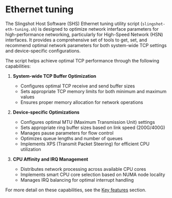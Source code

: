 # Ethernet tuning

The Slingshot Host Software (SHS) Ethernet tuning utility script (`slingshot-eth-tuning.sh`) is designed to optimize network interface parameters for high-performance networking, particularly for High-Speed Network (HSN) interfaces.
It provides a comprehensive set of tools to get, set, and recommend optimal network parameters for both system-wide TCP settings and device-specific configurations.

The script helps achieve optimal TCP performance through the following capabilities:

1. **System-wide TCP Buffer Optimization**

   - Configures optimal TCP receive and send buffer sizes
   - Sets appropriate TCP memory limits for both minimum and maximum values
   - Ensures proper memory allocation for network operations

2. **Device-specific Optimizations**

   - Configures optimal MTU (Maximum Transmission Unit) settings
   - Sets appropriate ring buffer sizes based on link speed (200G/400G)
   - Manages pause parameters for flow control
   - Optimizes queue lengths and number of queues
   - Implements XPS (Transmit Packet Steering) for efficient CPU utilization

3. **CPU Affinity and IRQ Management**

   - Distributes network processing across available CPU cores
   - Implements smart CPU core selection based on NUMA node locality
   - Manages IRQ balancing for optimal interrupt handling

For more detail on these capabilities, see the [Key features](./slingshot-eth-tuning_features.md#key-features) section.
